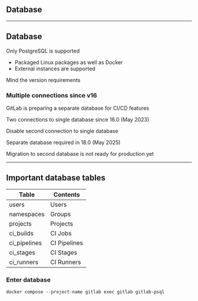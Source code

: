 <!-- .slide: id="gitlab_database" class="vertical-center" -->

<i class="fa-duotone fa-database fa-8x" style="float: right; color: grey;"></i>

## Database

---

## Database

<i class="fa-duotone fa-database fa-4x" style="float: right;"></i>

Only PostgreSQL is supported [](https://docs.gitlab.com/omnibus/settings/database.html)
- Packaged Linux packages as well as Docker
- External instances are supported [](https://docs.gitlab.com/omnibus/settings/database.html#using-a-non-packaged-postgresql-database-management-server)

Mind the version requirements [](https://docs.gitlab.com/ee/install/requirements.html#postgresql-requirements)

### Multiple connections since v16

GitLab is preparing a separate database for CI/CD features

Two connections to single database since 16.0 (May 2023)

Disable second connection to single database [](https://docs.gitlab.com/omnibus/settings/database.html#configuring-multiple-database-connections)

Separate database required in 18.0 (May 2025)

Migration to second database is not ready for production yet [](https://docs.gitlab.com/ee/administration/postgresql/multiple_databases.html)

---

## Important database tables

<i class="fa-duotone fa-database fa-4x" style="float: right;"></i>

| Table        | Contents                                                                         |
|--------------|----------------------------------------------------------------------------------|
| users        | Users [<i class="fa-solid fa-arrow-right-to-bracket"></i>](#/gitlab_users)       |
| namespaces   | Groups [<i class="fa-solid fa-arrow-right-to-bracket"></i>](#/gitlab_projects)   |
| projects     | Projects [<i class="fa-solid fa-arrow-right-to-bracket"></i>](#/gitlab_projects) |
| ci_builds    | CI Jobs                                                                          |
| ci_pipelines | CI Pipelines                                                                     |
| ci_stages    | CI Stages                                                                        |
| ci_runners   | CI Runners [<i class="fa-solid fa-arrow-right-to-bracket"></i>](#/gitlab_runner) |

### Enter database

```
docker compose --project-name gitlab exec gitlab gitlab-psql
```
